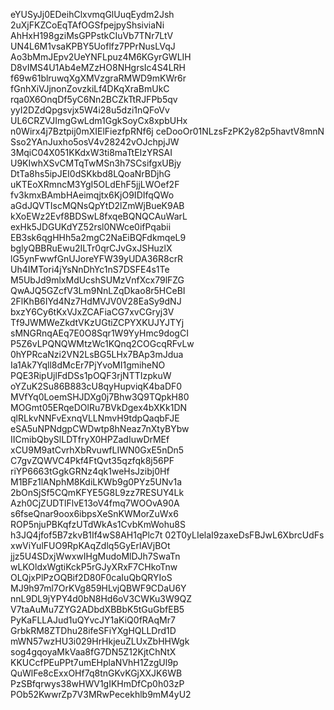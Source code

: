 eYUSyJj0EDeihClxvmqGlUuqEydm2Jsh
2uXjFKZCoEqTAfOGSfpejpyShsiviaNi
AhHxH198gziMsGPPstkCIuVb7TNr7LtV
UN4L6M1vsaKPBY5Uoflfz7PPrNusLVqJ
Ao3bMmJEpv2UeYNFLpuz4M6KGyrGWLIH
D8vIMS4U1Ab4eMZzHO8NHgrsIc4S4LRH
f69w61blruwqXgXMVzgraRMWD9mKWr6r
fGnhXiVJjnonZovzkiLf4DKqXraBmUkC
rqa0X6OnqDf5yC6Nn2BCZkTtRJFPb5qv
yyI2DZdQpgsvjx5W4i28u5dzi1nQFoVv
UL6CRZVJImgGwLdm1GgkSoyCx8xpbUHx
n0Wirx4j7Bztpij0mXIElFiezfpRNf6j
ceDooOr01NLzsFzPK2y82p5havtV8mnN
Sso2YAnJuxho5osV4v28242vOJchpjJW
3MqiC04X051KKdxW3ti8maTtEIzYRSAI
U9KIwhXSvCMTqTwMSn3h7SCsifgxUBjy
DtTa8hs5ipJEI0dSKkbd8LQoaNrBDjhG
uKTEoXRmncM3YgI5OLdEhF5jjLWOef2F
fv3kmxBAmbHAeimqjtx6KjO9IDIfqQWo
aGdJQVTIscMQNsQpYtD2lZmWjBueK9AB
kXoEWz2Evf8BDSwL8fxqeBQNQCAuWarL
exHk5JDGUKdYZ52rsl0NWce0ifPqabii
EB3sk6qgHHh5a2mgC2NaEiBQFdkmqeL9
bglyQBBRuEwu2ILTr0qrCJvGxJSHuzlX
lG5ynFwwfGnUJoreYFW39yUDA36R8crR
Uh4IMTori4jYsNnDhYc1nS7DSFE4s1Te
M5UbJd9mlxMdUcshSUMzVnfXcx79lFZG
QwAJQ5GZcfV3Lm9NnLZqDkao8r5HCeBI
2FlKhB6IYd4Nz7HdMVJV0V28EaSy9dNJ
bxzY6Cy6tKxVJxZCAFiaCG7xvCGryj3V
Tf9JWMWeZkdtVKzUGtiZCPYXKUJYJTYj
sMNGRnqAEq7E0O8Sqr1W9YyHmc9dogCI
P5Z6vLPQNQWMtzWc1KQnq2COGcqRFvLw
0hYPRcaNzi2VN2LsBG5LHx7BAp3mJdua
Ia1Ak7Yqll8dMcEr7PjYvoMI1gmiheNO
PQE3RipUjlFdDSs1pOQF3rjNTTIzpkuW
oYZuK2Su86B883cU8qyHupviqK4baDF0
MVfYq0LoemSHJDXg0j7Bhw3Q9TQpkH80
MOGmt05ERqeDOlRu7BVkDgex4bXKk1DN
qlRLkvNNFvExnqVLLNmvH9tdpQaqbFJE
eSA5uNPNdgpCWDwtp8hNeaz7nXtyBYbw
IICmibQbySlLDTfryX0HPZadIuwDrMEf
xCU9M9atCvrhXbRvuwfLIWN0GxE5nDn5
C7gvZQWVC4Pkf4FtQvt35qzfqk8j56PF
riYP6663tGgkGRNz4qk1weHsJzibj0Hf
M1BFz1lANphM8KdiLKWb9g0PYz5UNv1a
2bOnSjSf5CQmKFYE5G8L9zz7RESUY4Lk
Azh0CjZUDTlFlvE13oV4fmq7WOOvA90A
s6fseQnar9oox6ibpsXeSnKWMorZuWx6
ROP5njuPBKqfzUTdWkAs1CvbKmWohu8S
h3JQ4jfof5B7zkvB1If4wS8AH1qPlc7t
02T0yLIelaI9zaxeDsFBJwL6XbrcUdFs
xwViYulFUO9RpKAqZdlq5GyErlAVjBOt
jjz5U4SDxjWwxwIHgMudoMlDJh7SwaTn
wLKOldxWgtiKckP5rGJyXRxF7CHkoTnw
OLQjxPlPzOQBif2D80F0caIuQbQRYIoS
MJ9h97ml7OrKVg859HLvjQBWF9CDaU6Y
nnL9DL9jYPY4d0bN8Hd6oV3CWKu3W9QZ
V7taAuMu7ZYG2ADbdXBBbK5tGuGbfEB5
PyKaFLLAJud1uQYvcJY1aKiQ0fRAqMr7
GrbkRM8ZTDhu28ifeSFiYXgHQLLDrd1D
mWN57wzHU3i029HrHkjeuZLUxZbHHWgk
sog4gqoyaMkVaa8fG7DN5Z12KjtChNtX
KKUCcfPEuPPt7umEHplaNVhH1ZzgUl9p
QuWlFe8cExxOHf7q8tnGKvKGjXXJK6WB
PzSBfqrwys38wHWV1gIKHmDfCp0h03zP
POb52KwwrZp7V3MRwPecekhlb9mM4yU2
